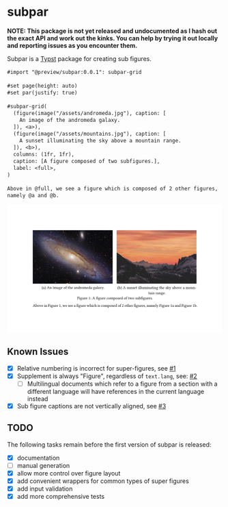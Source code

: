 # subpar
**NOTE: This package is not yet released and undocumented as I hash out the exact API and work out the kinks. You can help by trying it out locally and reporting issues as you encounter them.**

Subpar is a [Typst] package for creating sub figures.

```typst
#import "@preview/subpar:0.0.1": subpar-grid

#set page(height: auto)
#set par(justify: true)

#subpar-grid(
  (figure(image("/assets/andromeda.jpg"), caption: [
    An image of the andromeda galaxy.
  ]), <a>),
  (figure(image("/assets/mountains.jpg"), caption: [
    A sunset illuminating the sky above a mountain range.
  ]), <b>),
  columns: (1fr, 1fr),
  caption: [A figure composed of two subfigures.],
  label: <full>,
)

Above in @full, we see a figure which is composed of 2 other figures, namely @a and @b.
```
![ex]

## Known Issues
- [x] Relative numbering is incorrect for super-figures, see [#1]
- [x] Supplement is always "Figure", regardless of `text.lang`, see: [#2]
  - [ ] Multilingual documents which refer to a figure from a section with a different language
    will have references in the current language instead
- [x] Sub figure captions are not vertically aligned, see [#3]

## TODO
The following tasks remain before the first version of subpar is released:
- [x] documentation
- [ ] manual generation
- [x] allow more control over figure layout
- [x] add convenient wrappers for common types of super figures
- [x] add input validation
- [x] add more comprehensive tests

[ex]: /examples/example.png

[Typst]: https://typst.app/

[#1]: https://github.com/tingerrr/subpar/issues/1
[#2]: https://github.com/tingerrr/subpar/issues/2
[#3]: https://github.com/tingerrr/subpar/issues/3
